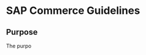 # SAP Commerce Guidelines

## Purpose
The purpo


<!--stackedit_data:
eyJoaXN0b3J5IjpbLTExMjk3NjAxMTZdfQ==
-->